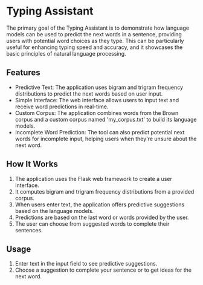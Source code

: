 # Typing Assistant

The primary goal of the Typing Assistant is to demonstrate how language models can be used to predict the next words in a sentence, providing users with potential word choices as they type. This can be particularly useful for enhancing typing speed and accuracy, and it showcases the basic principles of natural language processing.

Features
--------

-   Predictive Text: The application uses bigram and trigram frequency distributions to predict the next words based on user input.
-   Simple Interface: The web interface allows users to input text and receive word predictions in real-time.
-   Custom Corpus: The application combines words from the Brown corpus and a custom corpus named 'my_corpus.txt' to build its language models.
-   Incomplete Word Prediction: The tool can also predict potential next words for incomplete input, helping users when they're unsure about the next word.

How It Works
------------

1.  The application uses the Flask web framework to create a user interface.
2.  It computes bigram and trigram frequency distributions from a provided corpus.
3.  When users enter text, the application offers predictive suggestions based on the language models.
4.  Predictions are based on the last word or words provided by the user.
5.  The user can choose from suggested words to complete their sentences.

Usage
-----

1.  Enter text in the input field to see predictive suggestions.
2.  Choose a suggestion to complete your sentence or to get ideas for the next word.
